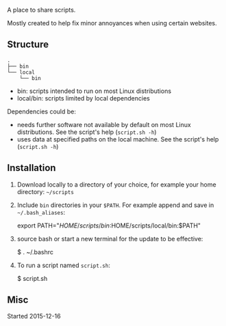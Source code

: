 A place to share scripts.

Mostly created to help fix minor annoyances when using certain websites.

## Structure ##

    .
    ├── bin
    └── local
        └── bin

* bin: scripts intended to run on most Linux distributions
* local/bin: scripts limited by local dependencies

Dependencies could be:

* needs further software not available by default on most Linux distributions. See the script's help (`script.sh -h`)
* uses data at specified paths on the local machine. See the script's help (`script.sh -h`)

## Installation ##

1. Download locally to a directory of your choice, for example your home directory: `~/scripts`
2. Include `bin` directories in your `$PATH`. For example append and save in `~/.bash_aliases`:

    export PATH="$HOME/scripts/bin:$HOME/scripts/local/bin:$PATH"

3. source bash or start a new terminal for the update to be effective:

    $ . ~/.bashrc

4. To run a script named `script.sh`:

    $ script.sh

## Misc ##

Started 2015-12-16
